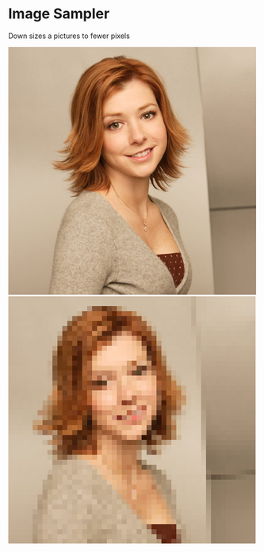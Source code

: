 Image Sampler
=============
Down sizes a pictures to fewer pixels

![Actual picture](img/lily.jpg)
![Down sized](sampled.png)
